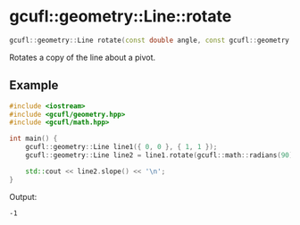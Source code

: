 # gcufl::geometry::Line::rotate
```cpp
gcufl::geometry::Line rotate(const double angle, const gcufl::geometry::Point pivot = gcufl::geometry::Point(0, 0));
```
Rotates a copy of the line about a pivot.
## Example
```cpp
#include <iostream>
#include <gcufl/geometry.hpp>
#include <gcufl/math.hpp>

int main() {
	gcufl::geometry::Line line1({ 0, 0 }, { 1, 1 });
	gcufl::geometry::Line line2 = line1.rotate(gcufl::math::radians(90));

	std::cout << line2.slope() << '\n';
}
```
Output:
```
-1
```

